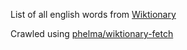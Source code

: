 List of all english words from [Wiktionary](https://en.wiktionary.org/wiki/Category:English_lemmas)

Crawled using [phelma/wiktionary-fetch](//github.com/phelma/wiktionary-fetch)
